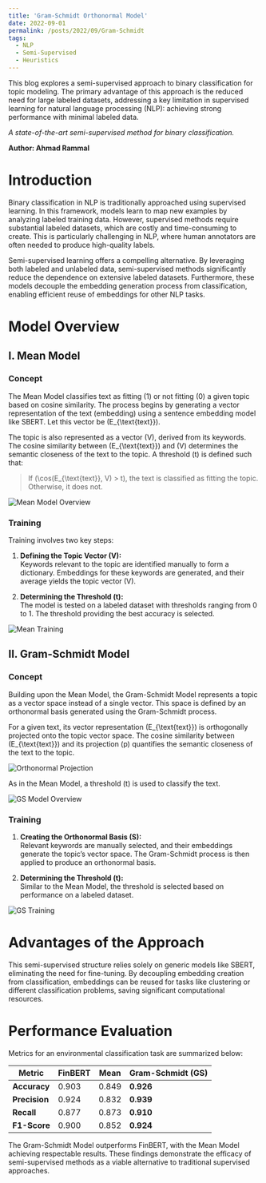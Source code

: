 ```yaml
---
title: 'Gram-Schmidt Orthonormal Model'
date: 2022-09-01
permalink: /posts/2022/09/Gram-Schmidt
tags:
  - NLP
  - Semi-Supervised
  - Heuristics
---
```


This blog explores a semi-supervised approach to binary classification for topic modeling. The primary advantage of this approach is the reduced need for large labeled datasets, addressing a key limitation in supervised learning for natural language processing (NLP): achieving strong performance with minimal labeled data.

*A state-of-the-art semi-supervised method for binary classification.*

**Author: Ahmad Rammal**

# Introduction

Binary classification in NLP is traditionally approached using supervised learning. In this framework, models learn to map new examples by analyzing labeled training data. However, supervised methods require substantial labeled datasets, which are costly and time-consuming to create. This is particularly challenging in NLP, where human annotators are often needed to produce high-quality labels.

Semi-supervised learning offers a compelling alternative. By leveraging both labeled and unlabeled data, semi-supervised methods significantly reduce the dependence on extensive labeled datasets. Furthermore, these models decouple the embedding generation process from classification, enabling efficient reuse of embeddings for other NLP tasks.

# Model Overview

## I. Mean Model

### Concept

The Mean Model classifies text as fitting (1) or not fitting (0) a given topic based on cosine similarity. The process begins by generating a vector representation of the text (embedding) using a sentence embedding model like SBERT. Let this vector be \(E_{\text{text}}\).

The topic is also represented as a vector \(V\), derived from its keywords. The cosine similarity between \(E_{\text{text}}\) and \(V\) determines the semantic closeness of the text to the topic. A threshold \(t\) is defined such that:

> If \(\cos(E_{\text{text}}, V) > t\), the text is classified as fitting the topic. Otherwise, it does not.

![Mean Model Overview](/images/Blogs/Gram-Schmidt/Aspose.Words.88ad23da-b2a6-4d11-b15e-e1f4a6e03cd7.001.png)

### Training

Training involves two key steps:

1. **Defining the Topic Vector \(V\):**  
   Keywords relevant to the topic are identified manually to form a dictionary. Embeddings for these keywords are generated, and their average yields the topic vector \(V\).

2. **Determining the Threshold \(t\):**  
   The model is tested on a labeled dataset with thresholds ranging from 0 to 1. The threshold providing the best accuracy is selected.

![Mean Training](/images/Blogs/Gram-Schmidt/Aspose.Words.88ad23da-b2a6-4d11-b15e-e1f4a6e03cd7.002.png)

## II. Gram-Schmidt Model

### Concept

Building upon the Mean Model, the Gram-Schmidt Model represents a topic as a vector space instead of a single vector. This space is defined by an orthonormal basis generated using the Gram-Schmidt process. 

For a given text, its vector representation \(E_{\text{text}}\) is orthogonally projected onto the topic vector space. The cosine similarity between \(E_{\text{text}}\) and its projection \(p\) quantifies the semantic closeness of the text to the topic.

![Orthonormal Projection](/images/Blogs/Gram-Schmidt/Aspose.Words.88ad23da-b2a6-4d11-b15e-e1f4a6e03cd7.004.png)

As in the Mean Model, a threshold \(t\) is used to classify the text.

![GS Model Overview](/images/Blogs/Gram-Schmidt/Aspose.Words.88ad23da-b2a6-4d11-b15e-e1f4a6e03cd7.005.png)

### Training

1. **Creating the Orthonormal Basis \(S\):**  
   Relevant keywords are manually selected, and their embeddings generate the topic’s vector space. The Gram-Schmidt process is then applied to produce an orthonormal basis.

2. **Determining the Threshold \(t\):**  
   Similar to the Mean Model, the threshold is selected based on performance on a labeled dataset.

![GS Training](/images/Blogs/Gram-Schmidt/Aspose.Words.88ad23da-b2a6-4d11-b15e-e1f4a6e03cd7.006.png)

# Advantages of the Approach

This semi-supervised structure relies solely on generic models like SBERT, eliminating the need for fine-tuning. By decoupling embedding creation from classification, embeddings can be reused for tasks like clustering or different classification problems, saving significant computational resources.

# Performance Evaluation

Metrics for an environmental classification task are summarized below:

| Metric      | FinBERT | Mean | Gram-Schmidt (GS) |
|-------------|---------|------|-------------------|
| **Accuracy** | 0.903   | 0.849 | **0.926**         |
| **Precision**| 0.924   | 0.832 | **0.939**         |
| **Recall**   | 0.877   | 0.873 | **0.910**         |
| **F1-Score** | 0.900   | 0.852 | **0.924**         |

The Gram-Schmidt Model outperforms FinBERT, with the Mean Model achieving respectable results. These findings demonstrate the efficacy of semi-supervised methods as a viable alternative to traditional supervised approaches.
